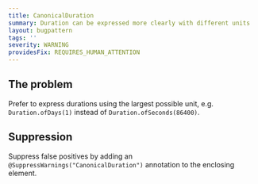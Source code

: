 ```yaml
---
title: CanonicalDuration
summary: Duration can be expressed more clearly with different units
layout: bugpattern
tags: ''
severity: WARNING
providesFix: REQUIRES_HUMAN_ATTENTION
---
```


<!--
*** AUTO-GENERATED, DO NOT MODIFY ***
To make changes, edit the @BugPattern annotation or the explanation in docs/bugpattern.
-->

## The problem
Prefer to express durations using the largest possible unit, e.g. `Duration.ofDays(1)` instead of `Duration.ofSeconds(86400)`.

## Suppression
Suppress false positives by adding an `@SuppressWarnings("CanonicalDuration")` annotation to the enclosing element.
